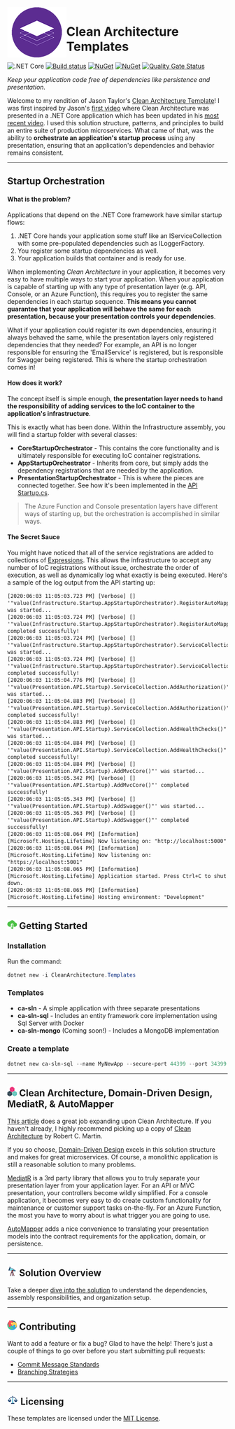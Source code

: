 <img align="left" width="135" height="115" src="./docs/media/architecture_layout.png" />

# Clean Architecture Templates

![.NET Core](https://github.com/cbcrouse/CleanArchitecture/workflows/.NET%20Core/badge.svg) [![Build status](https://caseycrouse.visualstudio.com/Github/_apis/build/status/CleanArchitecture-CD)](https://caseycrouse.visualstudio.com/Github/_build/latest?definitionId=6) [![NuGet](https://img.shields.io/nuget/v/CleanArchitecture.Templates.svg)](https://www.nuget.org/packages/CleanArchitecture.Templates/) [![NuGet](https://img.shields.io/nuget/dt/CleanArchitecture.Templates.svg)](https://www.nuget.org/stats/packages/CleanArchitecture.Templates?groupby=Version) [![Quality Gate Status](https://sonarcloud.io/api/project_badges/measure?project=cbcrouse_CleanArchitecture&metric=alert_status)](https://sonarcloud.io/summary/new_code?id=cbcrouse_CleanArchitecture)

_Keep your application code free of dependencies like persistence and presentation._

Welcome to my rendition of Jason Taylor's [Clean Architecture Template](https://github.com/jasontaylordev/CleanArchitecture)! I was first inspired by Jason's [first video](https://www.youtube.com/watch?v=_lwCVE_XgqI&t=4s) where Clean Architecture was presented in a .NET Core application which has been updated in his [most recent video](https://www.youtube.com/watch?v=5OtUm1BLmG0). I used this solution structure, patterns, and principles to build an entire suite of production microservices. What came of that, was the ability to **orchestrate an application's startup process** using any presentation, ensuring that an application's dependencies and behavior remains consistent.

---

## Startup Orchestration

#### What is the problem?

Applications that depend on the .NET Core framework have similar startup flows:

1. .NET Core hands your application some stuff like an IServiceCollection with some pre-populated dependencies such as ILoggerFactory.
1. You register some startup dependencies as well.
1. Your application builds that container and is ready for use.

When implementing _Clean Architecture_ in your application, it becomes very easy to have multiple ways to start your application. When your application is capable of starting up with any type of presentation layer (e.g. API, Console, or an Azure Function), this requires you to register the same dependencies in each startup sequence. **This means you cannot guarantee that your application will behave the same for each presentation, because your presentation controls your dependencies**.

What if your application could register its own dependencies, ensuring it always behaved the same, while the presentation layers only registered dependencies that they needed? For example, an API is no longer responsible for ensuring the 'EmailService' is registered, but is responsible for Swagger being registered. This is where the startup orchestration comes in!

#### How does it work?

The concept itself is simple enough, **the presentation layer needs to hand the responsibility of adding services to the IoC container to the application's infrastructure**.

This is exactly what has been done. Within the Infrastructure assembly, you will find a startup folder with several classes:

* **CoreStartupOrchestrator** - This contains the core functionality and is ultimately responsible for executing IoC container registrations.
* **AppStartupOrchestrator** - Inherits from core, but simply adds the dependency registrations that are needed by the application.
* **PresentationStartupOrchestrator** - This is where the pieces are connected together. See how it's been implemented in the [API Startup.cs](./templates/ca-sln-sql/src/Presentation.API/Startup.cs).

> The Azure Function and Console presentation layers have different ways of starting up, but the orchestration is accomplished in similar ways.

#### The Secret Sauce

You might have noticed that all of the service registrations are added to collections of [Expressions](https://docs.microsoft.com/en-us/dotnet/csharp/programming-guide/statements-expressions-operators/expressions). This allows the infrastructure to accept any number of IoC registrations without issue, orchestrate the order of execution, as well as dynamically log what exactly is being executed. Here's a sample of the log output from the API starting up:

```log
[2020:06:03 11:05:03.723 PM] [Verbose] [] '"value(Infrastructure.Startup.AppStartupOrchestrator).RegisterAutoMapper()"' was started...
[2020:06:03 11:05:03.724 PM] [Verbose] [] '"value(Infrastructure.Startup.AppStartupOrchestrator).RegisterAutoMapper()"' completed successfully!
[2020:06:03 11:05:03.724 PM] [Verbose] [] '"value(Infrastructure.Startup.AppStartupOrchestrator).ServiceCollection.AddSingleton()"' was started...
[2020:06:03 11:05:03.724 PM] [Verbose] [] '"value(Infrastructure.Startup.AppStartupOrchestrator).ServiceCollection.AddSingleton()"' completed successfully!
[2020:06:03 11:05:04.776 PM] [Verbose] [] '"value(Presentation.API.Startup).ServiceCollection.AddAuthorization()"' was started...
[2020:06:03 11:05:04.883 PM] [Verbose] [] '"value(Presentation.API.Startup).ServiceCollection.AddAuthorization()"' completed successfully!
[2020:06:03 11:05:04.883 PM] [Verbose] [] '"value(Presentation.API.Startup).ServiceCollection.AddHealthChecks()"' was started...
[2020:06:03 11:05:04.884 PM] [Verbose] [] '"value(Presentation.API.Startup).ServiceCollection.AddHealthChecks()"' completed successfully!
[2020:06:03 11:05:04.884 PM] [Verbose] [] '"value(Presentation.API.Startup).AddMvcCore()"' was started...
[2020:06:03 11:05:05.342 PM] [Verbose] [] '"value(Presentation.API.Startup).AddMvcCore()"' completed successfully!
[2020:06:03 11:05:05.343 PM] [Verbose] [] '"value(Presentation.API.Startup).AddSwagger()"' was started...
[2020:06:03 11:05:05.363 PM] [Verbose] [] '"value(Presentation.API.Startup).AddSwagger()"' completed successfully!
[2020:06:03 11:05:08.064 PM] [Information] [Microsoft.Hosting.Lifetime] Now listening on: "http://localhost:5000"
[2020:06:03 11:05:08.064 PM] [Information] [Microsoft.Hosting.Lifetime] Now listening on: "https://localhost:5001"
[2020:06:03 11:05:08.065 PM] [Information] [Microsoft.Hosting.Lifetime] Application started. Press Ctrl+C to shut down.
[2020:06:03 11:05:08.065 PM] [Information] [Microsoft.Hosting.Lifetime] Hosting environment: "Development"
```

---

## ![Download](./docs/media/download_icon.png) Getting Started

### Installation

Run the command:

```powershell
dotnet new -i CleanArchitecture.Templates
```

### Templates

* **ca-sln** - A simple application with three separate presentations
* **ca-sln-sql** - Includes an entity framework core implementation using Sql Server with Docker
* **ca-sln-mongo** (Coming soon!) - Includes a MongoDB implementation

### Create a template

```powershell
dotnet new ca-sln-sql --name MyNewApp --secure-port 44399 --port 34399
```

---

## ![Building Blocks](./docs/media/building_blocks.png) Clean Architecture, Domain-Driven Design, MediatR, & AutoMapper

[This article](https://pusher.com/tutorials/clean-architecture-introduction) does a great job expanding upon Clean Architecture. If you haven't already, I highly recommend picking up a copy of [Clean Architecture](https://www.amazon.com/Clean-Architecture-Craftsmans-Software-Structure/dp/0134494164) by Robert C. Martin.

If you so choose, [Domain-Driven Design](https://docs.microsoft.com/en-us/dotnet/architecture/microservices/microservice-ddd-cqrs-patterns/ddd-oriented-microservice) excels in this solution structure and makes for great microservices. Of course, a monolithic application is still a reasonable solution to many problems.

[MediatR](https://github.com/jbogard/MediatR) is a 3rd party library that allows you to truly separate your presentation layer from your application layer. For an API or MVC presentation, your controllers become wildly simplified. For a console application, it becomes very easy to do create custom functionality for maintenance or customer support tasks on-the-fly. For an Azure Function, the most you have to worry about is what trigger you are going to use.

[AutoMapper](https://github.com/AutoMapper/AutoMapper) adds a nice convenience to translating your presentation models into the contract requirements for the application, domain, or persistence.

---

## ![Magnifying Glass](./docs/media/telescope.png) Solution Overview

Take a deeper [dive into the solution](./docs/solution_overview.md) to understand the dependencies, assembly responsibilities, and organization setup.

---

## ![Puzzle](./docs/media/puzzle.png) Contributing

Want to add a feature or fix a bug? Glad to have the help! There's just a couple of things to go over before you start submitting pull requests:

* [Commit Message Standards](./docs/commit_message_standards.md)
* [Branching Strategies](./docs/branching_strategies.md)

---

## ![Law](./docs/media/law.png) Licensing

These templates are licensed under the [MIT License](./LICENSE).
